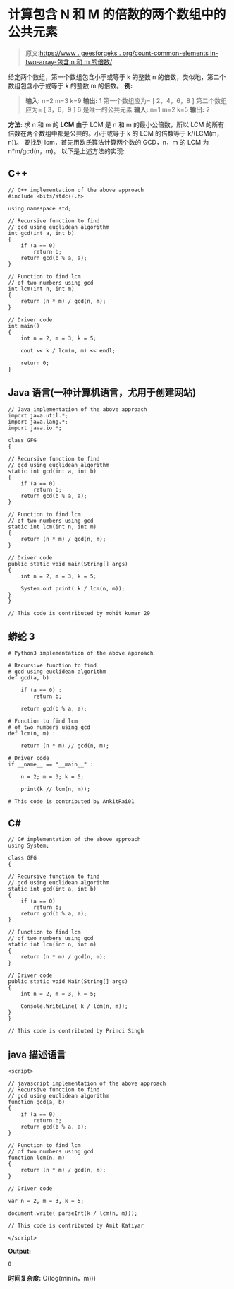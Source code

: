 # 计算包含 N 和 M 的倍数的两个数组中的公共元素

> 原文:[https://www . geesforgeks . org/count-common-elements in-two-array-包含 n 和 m 的倍数/](https://www.geeksforgeeks.org/count-common-elements-in-two-arrays-containing-multiples-of-n-and-m/)

给定两个数组，第一个数组包含小于或等于 k 的整数 n 的倍数，类似地，第二个数组包含小于或等于 k 的整数 m 的倍数。
**例:**

> **输入:** n=2 m=3 k=9
> **输出:** 1
> 第一个数组应为= [ 2，4，6，8 ]
> 第二个数组应为= [ 3，6，9 ]
> 6 是唯一的公共元素
> **输入:** n=1 m=2 k=5
> **输出:** 2

**方法:**
求 n 和 m 的 **LCM** 由于 LCM 是 n 和 m 的最小公倍数，所以 LCM 的所有倍数在两个数组中都是公共的。小于或等于 k 的 LCM 的倍数等于 k/(LCM(m，n))。
要找到 lcm，首先用欧氏算法计算两个数的 GCD，n，m 的 LCM 为 n*m/gcd(n，m)。
以下是上述方法的实现:

## C++

```
// C++ implementation of the above approach
#include <bits/stdc++.h>

using namespace std;

// Recursive function to find
// gcd using euclidean algorithm
int gcd(int a, int b)
{
    if (a == 0)
        return b;
    return gcd(b % a, a);
}

// Function to find lcm
// of two numbers using gcd
int lcm(int n, int m)
{
    return (n * m) / gcd(n, m);
}

// Driver code
int main()
{
    int n = 2, m = 3, k = 5;

    cout << k / lcm(n, m) << endl;

    return 0;
}
```

## Java 语言(一种计算机语言，尤用于创建网站)

```
// Java implementation of the above approach
import java.util.*;
import java.lang.*;
import java.io.*;

class GFG
{

// Recursive function to find
// gcd using euclidean algorithm
static int gcd(int a, int b)
{
    if (a == 0)
        return b;
    return gcd(b % a, a);
}

// Function to find lcm
// of two numbers using gcd
static int lcm(int n, int m)
{
    return (n * m) / gcd(n, m);
}

// Driver code
public static void main(String[] args)
{
    int n = 2, m = 3, k = 5;

    System.out.print( k / lcm(n, m));
}
}

// This code is contributed by mohit kumar 29
```

## 蟒蛇 3

```
# Python3 implementation of the above approach

# Recursive function to find
# gcd using euclidean algorithm
def gcd(a, b) :

    if (a == 0) :
        return b;

    return gcd(b % a, a);

# Function to find lcm
# of two numbers using gcd
def lcm(n, m) :

    return (n * m) // gcd(n, m);

# Driver code
if __name__ == "__main__" :

    n = 2; m = 3; k = 5;

    print(k // lcm(n, m));

# This code is contributed by AnkitRai01
```

## C#

```
// C# implementation of the above approach
using System;

class GFG
{

// Recursive function to find
// gcd using euclidean algorithm
static int gcd(int a, int b)
{
    if (a == 0)
        return b;
    return gcd(b % a, a);
}

// Function to find lcm
// of two numbers using gcd
static int lcm(int n, int m)
{
    return (n * m) / gcd(n, m);
}

// Driver code
public static void Main(String[] args)
{
    int n = 2, m = 3, k = 5;

    Console.WriteLine( k / lcm(n, m));
}
}

// This code is contributed by Princi Singh
```

## java 描述语言

```
<script>

// javascript implementation of the above approach
// Recursive function to find
// gcd using euclidean algorithm
function gcd(a, b)
{
    if (a == 0)
        return b;
    return gcd(b % a, a);
}

// Function to find lcm
// of two numbers using gcd
function lcm(n, m)
{
    return (n * m) / gcd(n, m);
}

// Driver code

var n = 2, m = 3, k = 5;

document.write( parseInt(k / lcm(n, m)));

// This code is contributed by Amit Katiyar

</script>
```

**Output:** 

```
0
```

**时间复杂度:** O(log(min(n，m)))